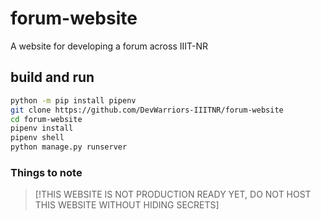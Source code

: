 # forum-website

A website for developing a forum across IIIT-NR

## build and run

```sh
python -m pip install pipenv
git clone https://github.com/DevWarriors-IIITNR/forum-website
cd forum-website
pipenv install
pipenv shell
python manage.py runserver
```

### Things to note

> [!THIS WEBSITE IS NOT PRODUCTION READY YET, DO NOT HOST THIS WEBSITE WITHOUT HIDING SECRETS]
